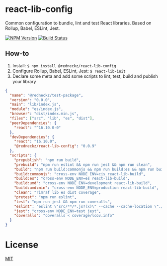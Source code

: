 # react-lib-config

Common configuration to bundle, lint and test React libraries.
Based on Rollup, Babel, ESLint, Jest.

[![NPM Version][npm-image]][npm-url]
[![Build Status][build-image]][build-url]

## How-to

1. Install: `$ npm install @redneckz/react-lib-config`
2. Configure Rollup, Babel, ESLint, Jest: `$ react-lib-init`
3. Declare some meta and add some scripts to lint, test, build and publish your library

```json
{
  "name": "@redneckz/test-package",
  "version": "0.0.0",
  "main": "lib/index.js",
  "module": "es/index.js",
  "browser": "dist/index.min.js",
  "files": ["src", "lib", "es", "dist"],
  "peerDependencies": {
    "react": "^16.10.0-0"
  },
  "devDependencies": {
    "react": "16.10.0",
    "@redneckz/react-lib-config": "0.0.9"
  },
  "scripts": {
    "prepublish": "npm run build",
    "prebuild": "npm run eslint && npm run jest && npm run clean",
    "build": "npm run build:commonjs && npm run build:es && npm run build:umd && npm run build:umd:min",
    "build:commonjs": "cross-env NODE_ENV=cjs react-lib-build",
    "build:es": "cross-env NODE_ENV=es react-lib-build",
    "build:umd": "cross-env NODE_ENV=development react-lib-build",
    "build:umd:min": "cross-env NODE_ENV=production react-lib-build",
    "clean": "rimraf lib es dist coverage",
    "pretest": "npm run eslint",
    "test": "npm run jest && npm run coveralls",
    "eslint": "eslint \"src/**/*.js?(x)\" --cache --cache-location \"./.cache\"",
    "jest": "cross-env NODE_ENV=test jest",
    "coveralls": "coveralls < coverage/lcov.info"
  }
}
```

# License

[MIT](http://vjpr.mit-license.org)

[npm-image]: https://badge.fury.io/js/%40redneckz%2Freact-lib-config.svg
[npm-url]: https://www.npmjs.com/package/%40redneckz%2Freact-lib-config
[build-image]: https://cloud.drone.io/api/badges/redneckz/react-lib-config/status.svg
[build-url]: https://cloud.drone.io/redneckz/react-lib-config
